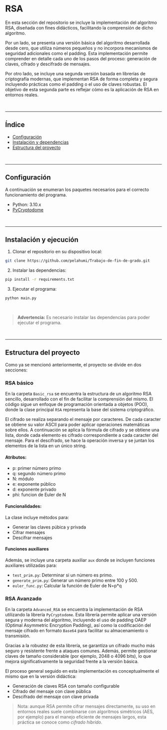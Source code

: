 # RSA

En esta sección del repositorio se incluye la implementación del algoritmo RSA, diseñada con fines didácticos, facilitando la comprensión de dicho algoritmo.

Por un lado, se presenta una versión básica del algoritmo desarrollada desde cero, que utiliza números pequeños y no incorpora mecanismos de seguridad adicionales como el padding. Esta implementación permite comprender en detalle cada uno de los pasos del proceso: generación de claves, cifrado y descifrado de mensajes.

Por otro lado, se incluye una segunda versión basada en librerías de criptografía modernas, que implementan RSA de forma completa y segura incluyendo prácticas como el padding o el uso de  claves robustas. El objetivo de esta segunda parte es reflejar cómo es la aplicación de RSA en entornos reales.

<br>

---

## Índice

 - [Configuración](#1)
 - [Instalación y dependencias](#2)
 - [Estructura del proyecto](#3)

<br>

---


## Configuración<a name="1"></a>

A continuación se enumeran los paquetes necesarios para el correcto funcionamiento del programa.

 - Python: 3.10.x
 - [PyCryptodome](https://pypi.org/project/pycryptodome/)

<br>

---

## Instalación y ejecución<a name="2"></a>

1. Clonar el repositorio en su dispositivo local: 
```bash 
git clone https://github.com/pelahumi/Trabajo-de-fin-de-grado.git
```

2. Instalar las dependencias: 
```bash
pip install -r requirements.txt
```

3. Ejecutar el programa: 
```bash
python main.py
```

<br>

>  **Advertencia:** Es necesario instalar las dependencias para poder ejecutar el programa.

<br>

---

## Estructura del proyecto<a name="3"></a>

Como ya se mencionó anteriormente, el proyecto se divide en dos secciones:

### RSA básico

En la carpeta ```Basic_rsa``` se encuentra la estructura de un algoritmo RSA sencillo, desarrollado con el fin de facilitar la comprensión del mismo. El código sigue un enfoque de programación orientada a objetos (POO), donde la clase principal ```RSA``` representa la base del sistema criptográfico.

El cifrado se realiza separando el mensaje por caracteres. De cada caracter se obtiene su valor ASCII para poder aplicar operaciones matemáticas sobre ellos. A continuación se aplica la fórmula de cifrado y se obtiene una lista, donde cada elemento es cifrado correspondiente a cada caracter del mensaje. Para el descifrado, se hace la operación inversa y se juntan los elementos de la lista en un único string.

#### Atributos:

 - p: primer número primo
 - q: segundo número primo
 - N: módulo
 - e: exponente público
 - d: exponente privado
 - phi: funcion de Euler de N

 #### Funcionalidades:

La clase incluye métodos para:

 - Generar las claves púbica y privada
 - Cifrar mensajes
 - Descifrar mensajes

 #### Funciones auxiliares

 Además, se incluye una carpeta auxiliar ```aux``` donde se incluyen funciones auxiliares utilizadas para:

  - ```test_prim.py```: Determinar si un número es primo.
  - ```generate_prim.py```: Generar un número primo entre 100 y 500.
  - ```euler_func.py```: Calcular la función de Euler de N=p*q

### RSA Avanzado

En la carpeta ```Advanced_RSA``` se encuentra la implementación de RSA utilizando la librería ```PyCryptodome```. Esta librería permite aplicar una versión segura y moderna del algoritmo, incluyendo el uso de padding OAEP (Optimal Asymmetric Encryption Padding), así como la codificación del mensaje cifrado en formato ```Base64``` para facilitar su almacenamiento o transmisión.

Gracias a la robustez de esta librería, se garantiza un cifrado mucho más seguro y resistente frente a ataques comunes. Además, permite gestionar claves de tamaño considerable (por ejemplo, 2048 o 4096 bits), lo que mejora significativamente la seguridad frente a la versión básica.

El proceso general seguido en esta implementación es conceptualmente el mismo que en la versión didáctica:

 - Generación de claves RSA con tamaño configurable
 - Cifrado del mensaje con clave pública
 - Descifrado del mensaje con clave privada

> Nota: aunque RSA permite cifrar mensajes directamente, su uso en entornos reales suele combinarse con algoritmos simétricos (AES, por ejemplo) para el manejo eficiente de mensajes largos, esta práctica se conoce como *cifrado híbrido*.